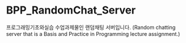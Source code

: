 # BPP_RandomChat_Server
프로그래밍기초와실습 수업과제물인 랜덤채팅 서버입니다. (Random chatting server that is a Basis and Practice in Programming lecture assignment.)
